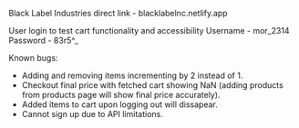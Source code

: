 Black Label Industries direct link - blacklabelnc.netlify.app

User login to test cart functionality and accessibility
Username - mor_2314
Password - 83r5^_

Known bugs:
- Adding and removing items incrementing by 2 instead of 1.
- Checkout final price with fetched cart showing NaN (adding products from products page will show final price accurately).
- Added items to cart upon logging out will dissapear.
- Cannot sign up due to API limitations.
